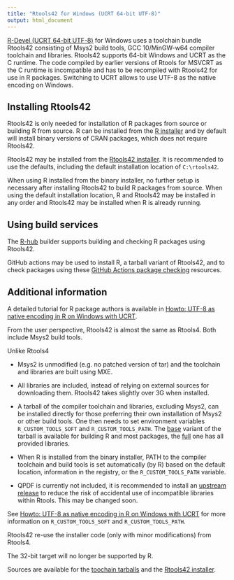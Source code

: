 ```yaml
---
title: "Rtools42 for Windows (UCRT 64-bit UTF-8)"
output: html_document
---
```


[R-Devel (UCRT 64-bit UTF-8)](rdevel.html) for Windows uses a toolchain
bundle Rtools42 consisting of Msys2 build tools, GCC 10/MinGW-w64 compiler
toolchain and libraries.  Rtools42 supports 64-bit Windows and UCRT as the C
runtime.  The code compiled by earlier versions of Rtools for MSVCRT as the
C runtime is incompatible and has to be recompiled with Rtools42 for use in
R packages.  Switching to UCRT allows to use UTF-8 as the native encoding on
Windows.

## Installing Rtools42

Rtools42 is only needed for installation of R packages from source or
building R from source.  R can be installed from the
[R installer](rdevel.html)
and by default will install binary versions of CRAN packages, which does not
require Rtools42.

Rtools42 may be installed from the [Rtools42 installer](../rtools42-RTVER.exe).
It is recommended to use the defaults, including the default installation
location of `C:\rtools42`.

When using R installed from the binary installer, no further setup is
necessary after installing Rtools42 to build R packages from source.  When
using the default installation location, R and Rtools42 may be installed in
any order and Rtools42 may be installed when R is already running.

## Using build services

The [R-hub](https://builder.r-hub.io/advanced) builder supports building and
checking R packages using Rtools42.

GitHub actions may be used to install R, a tarball variant of Rtools42, and to check packages using these
[GitHub Actions package checking](https://github.com/kalibera/ucrt3) resources.

## Additional information

A detailed tutorial for R package authors is available in
[Howto: UTF-8 as native encoding in R on Windows with UCRT](https://svn.r-project.org/R-dev-web/trunk/WindowsBuilds/winutf8/ucrt3/howto.html).

From the user perspective, Rtools42 is almost the same as Rtools4. Both
include Msys2 build tools.

Unlike Rtools4

* Msys2 is unmodified (e.g.  no patched version of tar) and the toolchain
  and libraries are built using MXE.

* All libraries are included, instead of relying on external sources for
  downloading them. Rtools42 takes slightly over 3G when installed.

* A tarball of the compiler toolchain and libraries, excluding Msys2, can be
  installed directly for those preferring their own installation of Msys2 or
  other build tools.  One then needs to set environment variables
  `R_CUSTOM_TOOLS_SOFT` and `R_CUSTOM_TOOLS_PATH`.  The
  [base](../gcc10_ucrt3_base_TLVER.tar.zst)
  variant of the tarball is available for building R and most packages, the 
  [full](../gcc10_ucrt3_full_TLVER.tar.zst)
  one has all provided libraries.

* When R is installed from the binary installer, PATH to the compiler toolchain
  and build tools is set automatically (by R)
  based on the default location, information in the registry, or the
  `R_CUSTOM_TOOLS_PATH` variable.

* QPDF is currently not included, it is recommended to install an
  [upstream release](https://github.com/qpdf/qpdf/releases) to reduce the
  risk of accidental use of incompatible libraries within Rtools. This may
  be changed soon.

See 
[Howto: UTF-8 as native encoding in R on Windows with UCRT](https://svn.r-project.org/R-dev-web/trunk/WindowsBuilds/winutf8/ucrt3/howto.html)
for more information on `R_CUSTOM_TOOLS_SOFT` and `R_CUSTOM_TOOLS_PATH`. 

Rtools42 re-use the installer code (only with minor modifications) from
Rtools4.

The 32-bit target will no longer be supported by R.

Sources are available for the
[toochain tarballs](https://svn.r-project.org/R-dev-web/trunk/WindowsBuilds/winutf8/ucrt3/toolchain_libs/)
and the
[Rtools42 installer](https://svn.r-project.org/R-dev-web/trunk/WindowsBuilds/winutf8/ucrt3/rtools/).
